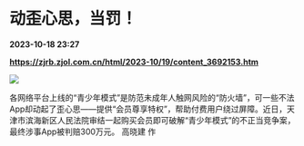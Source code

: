 # 动歪心思，当罚！

**2023-10-18 23:27**

**https://zjrb.zjol.com.cn/html/2023-10/19/content_3692153.htm**

![](https://zjrb.zjol.com.cn/images/2023-10/19/zjrb2023101900007v01b003.jpg)

  
各网络平台上线的“青少年模式”是防范未成年人触网风险的“防火墙”，可一些不法App却动起了歪心思——提供“会员尊享特权”，帮助付费用户绕过屏障。近日，天津市滨海新区人民法院审结一起购买会员即可破解“青少年模式”的不正当竞争案，最终涉事App被判赔300万元。 高晓建 作